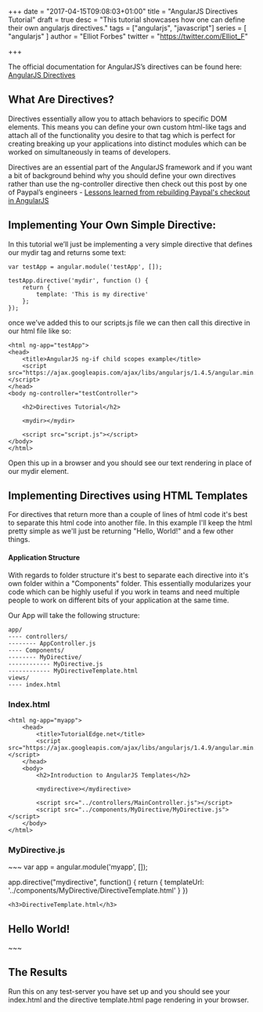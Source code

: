+++
date = "2017-04-15T09:08:03+01:00"
title = "AngularJS Directives Tutorial"
draft = true
desc = "This tutorial showcases how one can define their own angularjs directives."
tags = ["angularjs", "javascript"]
series = [ "angularjs" ]
author = "Elliot Forbes"
twitter = "https://twitter.com/Elliot_F"

+++

<p>The official documentation for AngularJS’s directives can be found here: <a href="https://docs.angularjs.org/guide/directive">AngularJS Directives</a></p>

<h2>What Are Directives?</h2>

<p>Directives essentially allow you to attach behaviors to specific DOM elements. This means you can define your own custom html-like tags and attach all of the functionality you desire to that tag which is perfect for creating breaking up your applications into distinct modules which can be worked on simultaneously in teams of developers.</p>

<p>Directives are an essential part of the AngularJS framework and if you want a bit of background behind why you should define your own directives rather than use the ng-controller directive then check out this post by one of Paypal’s engineers - <a href="https://medium.com/@bluepnume/sane-scalable-angular-apps-are-tricky-but-not-impossible-lessons-learned-from-paypal-checkout-c5320558d4ef">Lessons learned from rebuilding Paypal's checkout in AngularJS</a></p>

<h2>Implementing Your Own Simple Directive:</h2>

<p>In this tutorial we’ll just be implementing a very simple directive that defines our mydir tag and returns some text:</p>

~~~
var testApp = angular.module('testApp', []);

testApp.directive('mydir', function () {
    return {
        template: 'This is my directive'
    };
});
~~~

<p>once we’ve added this to our scripts.js file we can then call this directive in our html file like so:</p>

~~~
<html ng-app="testApp">
<head>
    <title>AngularJS ng-if child scopes example</title>
    <script src="https://ajax.googleapis.com/ajax/libs/angularjs/1.4.5/angular.min.js"></script>
</head>
<body ng-controller="testController">
    
    <h2>Directives Tutorial</h2>
    
    <mydir></mydir>
    
    <script src="script.js"></script>
</body>
</html>
~~~

<p>Open this up in a browser and you should see our text rendering in place of our mydir element.</p>

<h2>Implementing Directives using HTML Templates</h2>

<p>For directives that return more than a couple of lines of html code it's best to separate this html code into another file. In this example I'll keep the html pretty simple as we'll just be returning "Hello, World!" and a few other things.</p>

<h4>Application Structure</h4>

<p>With regards to folder structure it's best to separate each directive into it's own folder within a "Components" folder. This essentially modularizes your code which can be highly useful if you work in teams and need multiple people to work on different bits of your application at the same time.</p>

<p>Our App will take the following structure:</p>

~~~
app/
---- controllers/
-------- AppController.js
---- Components/
-------- MyDirective/
------------ MyDirective.js
------------ MyDirectiveTemplate.html
views/
---- index.html
~~~

<h3>Index.html</h3>

~~~
<html ng-app="myapp">
    <head>
        <title>TutorialEdge.net</title>
        <script src="https://ajax.googleapis.com/ajax/libs/angularjs/1.4.9/angular.min.js"></script>
    </head>
    <body>
        <h2>Introduction to AngularJS Templates</h2>
        
        <mydirective></mydirective>
        
        <script src="../controllers/MainController.js"></script>
        <script src="../components/MyDirective/MyDirective.js"></script>
    </body>
</html>
~~~

<h3>MyDirective.js</h3>
~~~
var app = angular.module('myapp', []);

app.directive("mydirective", function() {
    return {
        templateUrl: '../components/MyDirective/DirectiveTemplate.html'
    }
})
~~~
<h3>DirectiveTemplate.html</h3>

~~~
<h2>Hello World!</h2>
~~~

<h2>The Results</h2>

<p>Run this on any test-server you have set up and you should see your index.html and the directive template.html page rendering in your browser. </p>